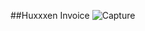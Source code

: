 ##Huxxxen Invoice 
![Capture](https://user-images.githubusercontent.com/36893768/64489434-eca64300-d270-11e9-9ba1-ca948703d79d.PNG)
